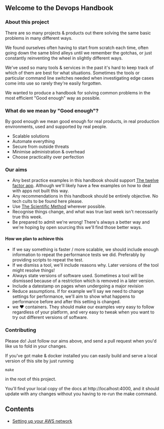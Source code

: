## Welcome to the Devops Handbook

### About this project

There are so many projects & products out there solving the same basic problems in many different ways.

We found ourselves often having to start from scratch each time, often going down the same blind alleys until we remember the gotchas, or just constantly reinventing the wheel in slightly different ways.

We've used so many tools & services in the past it's hard to keep track of which of them are best for what situations.  Sometimes the tools or particular command line switches needed when investigating edge cases come into use so rarely they're easily forgotten.

We wanted to produce a handbook for solving common problems in the most efficient "Good enough" way as possible.

### What do we mean by "Good enough"?

By good enough we mean good enough for real products, in real production environments, used and supported by real people.

- Scalable solutions
- Automate everything
- Secure from outside threats
- Minimise administration & overhead
- Choose practicality over perfection

### Our aims

- Any best practice examples in this handbook should support [The twelve factor app](https://12factor.net/).  Although we'll likely have a few examples on how to deal with apps not built this way.
- Any recommendations in this handbook should be entirely objective.  No tech cults to be found here please.
- Use [The Scientific Method](https://en.wikipedia.org/wiki/Scientific_method) wherever possible.
- Recognise things change, and what was true last week isn't necessarily true this week.
- Be prepared to admit we're wrong!  There's always a better way and we're hoping by open sourcing this we'll find those better ways.

#### How we plan to achieve this

- If we say something is faster / more scalable, we should include enough information to repeat the performance tests we did.  Preferably by providing scripts to repeat the test.
- If we dismiss a tool, we'll include reasons why.  Later versions of the tool might resolve things!
- Always state versions of software used.  Sometimes a tool will be dismissed because of a restriction which is removed in a later version.
- Include a datestamp on pages when undergoing a major revision
- Reduce assumptions.  If for example we'll say we need to change settings for performance, we'll aim to show what happens to performance before and after this setting is changed.
- we :heart: containers.  They should make our examples very easy to follow regardless of your platform, and very easy to tweak when you want to try out different versions of software.

### Contributing

Please do!  Just follow our aims above, and send a pull request when you'd like us to fold in your changes.

If you've got make & docker installed you can easily build and serve a local version of this site by just running

`make`

in the root of this project.

You'll find your local copy of the docs at http://localhost:4000, and it should update with any changes without you having to re-run the make command.


## Contents

- [Setting up your AWS network](core/setting-up-your-aws-network.md)